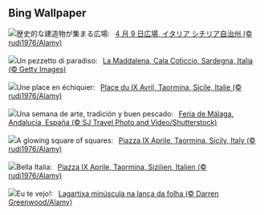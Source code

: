 ## Bing Wallpaper
![](https://www.bing.com/th?id=OHR.TaorminaSquare_JA-JP1602272680_UHD.jpg&w=1000)歴史的な建造物が集まる広場:&nbsp;&ensp;[4 月 9 日広場, イタリア シチリア自治州 (© rudi1976/Alamy)](https://www.bing.com/th?id=OHR.TaorminaSquare_JA-JP1602272680_UHD.jpg)
<br><br/>
![](https://www.bing.com/th?id=OHR.LaMaddalena_IT-IT0405976334_UHD.jpg&w=1000)Un pezzetto di paradiso:&nbsp;&ensp;[La Maddalena, Cala Coticcio, Sardegna, Italia (© Getty Images)](https://www.bing.com/th?id=OHR.LaMaddalena_IT-IT0405976334_UHD.jpg)
<br><br/>
![](https://www.bing.com/th?id=OHR.TaorminaSquare_FR-FR4421345533_UHD.jpg&w=1000)Une place en échiquier:&nbsp;&ensp;[Place du IX Avril, Taormina, Sicile, Italie (© rudi1976/Alamy)](https://www.bing.com/th?id=OHR.TaorminaSquare_FR-FR4421345533_UHD.jpg)
<br><br/>
![](https://www.bing.com/th?id=OHR.FeriaDeMalaga_ES-ES7110024776_UHD.jpg&w=1000)Una semana de arte, tradición y buen pescado:&nbsp;&ensp;[Feria de Málaga, Andalucía, España (© SJ Travel Photo and Video/Shutterstock)](https://www.bing.com/th?id=OHR.FeriaDeMalaga_ES-ES7110024776_UHD.jpg)
<br><br/>
![](https://www.bing.com/th?id=OHR.TaorminaSquare_EN-GB8740194258_UHD.jpg&w=1000)A glowing square of squares:&nbsp;&ensp;[Piazza IX Aprile, Taormina, Sicily, Italy (© rudi1976/Alamy)](https://www.bing.com/th?id=OHR.TaorminaSquare_EN-GB8740194258_UHD.jpg)
<br><br/>
![](https://www.bing.com/th?id=OHR.TaorminaSquare_DE-DE8419551303_UHD.jpg&w=1000)Bella Italia:&nbsp;&ensp;[Piazza IX Aprile, Taormina, Sizilien, Italien (© rudi1976/Alamy)](https://www.bing.com/th?id=OHR.TaorminaSquare_DE-DE8419551303_UHD.jpg)
<br><br/>
![](https://www.bing.com/th?id=OHR.GeckoLeaf_PT-BR4941282205_UHD.jpg&w=1000)Eu te vejo!:&nbsp;&ensp;[Lagartixa minúscula na lança da folha (© Darren Greenwood/Alamy)](https://www.bing.com/th?id=OHR.GeckoLeaf_PT-BR4941282205_UHD.jpg)
<br><br/>
